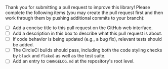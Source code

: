 Thank you for submitting a pull request to improve this library!
Please complete the following items
(you may create the pull request first and then work through them by pushing
additional commits to your branch):

- [ ] Add a concise title to this pull request on the GitHub web interface.
- [ ] Add a description in this box to describe what this pull request is about.
- [ ] If code behavior is being updated (e.g., a bug fix), relevant tests should be added.
- [ ] The CircleCI builds should pass, including both the code styling checks by
      `black` and `flake8` as well as the test suite.
- [ ] Add an entry to `CHANGELOG.md` at the repository's root level.
